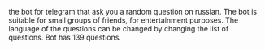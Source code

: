 the bot for telegram that ask you a random question on russian. The bot is suitable for small groups of friends, for entertainment purposes. The language of the questions can be changed by changing the list of questions. Bot has 139 questions.
